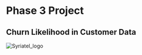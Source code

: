 # Phase 3 Project
## Churn Likelihood in Customer Data

![Syriatel_logo](https://user-images.githubusercontent.com/100098968/165168740-4b73432b-ab55-446b-a27b-65df4c0ae244.jpg)


